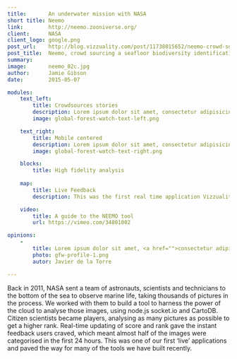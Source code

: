 ```yaml
---
title:       An underwater mission with NASA
short title: Neemo
link:        http://neemo.zooniverse.org/
client:      NASA
client_logo: google.png
post_url:    http://blog.vizzuality.com/post/11738015652/neemo-crowd-sourcing-a-seafloor-biodiversity
post_title:  Neemo, crowd sourcing a seafloor biodiversity identification 
summary:     
image:       neemo_02c.jpg
author:      Jamie Gibson
date:        2015-05-07

modules:
    text_left:
        title: Crowdsources stories
        description: Lorem ipsum dolor sit amet, consectetur adipisicing elit, sed do eiusmod tempor incididunt ut labore et dolore magna aliqua. Ut enim ad minim veniam, quis nostrud exercitation ullamco laboris nisi ut aliquip ex ea commodo consequat. Duis aute irure dolor in reprehenderit in voluptate velit esse cillum dolore eu fugiat nulla pariatur. Excepteur sint occaecat cupidatat non proident, sunt in culpa qui officia deserunt mollit anim id est laborum.
        image: global-forest-watch-text-left.png

    text_right:
        title: Mobile centered
        description: Lorem ipsum dolor sit amet, consectetur adipisicing elit, sed do eiusmod tempor incididunt ut labore et dolore magna aliqua. Ut enim ad minim veniam, quis nostrud exercitation ullamco laboris nisi ut aliquip ex ea commodo consequat. Duis aute irure dolor in reprehenderit in voluptate velit esse cillum dolore eu fugiat nulla pariatur. Excepteur sint occaecat cupidatat non proident, sunt in culpa qui officia deserunt mollit anim id est laborum.
        image: global-forest-watch-text-right.png

    blocks:
        title: High fidelity analysis
    
    map:
        title: Live Feedback
        description: This was the first real time application Vizzuality built, using node.js and socket.io. It set the path for many of the projects we've developed since.

    video:
        title: A guide to the NEEMO tool
        url: https://vimeo.com/34801002

opinions:
    -
        title: Lorem ipsum dolor sit amet, <a href="">consectetur adipisicing</a> elit, sed do eiusmod tempor incididunt.
        photo: gfw-profile-1.png
        autor: Javier de la Torre

---
```

Back in 2011, NASA sent a team of astronauts, scientists and technicians to the bottom of the sea to observe marine life, taking thousands of pictures in the process. We worked with them to build a tool to harness the power of the cloud to analyse those images, using node.js socket.io and CartoDB. Citizen scientists became players, analysing as many pictures as possible to get a higher rank. Real-time updating of score and rank gave the instant feedback users craved, which meant almost half of the images were categorised in the first 24 hours. This was one of our first ‘live’ applications and paved the way for many of the tools we have built recently. 
